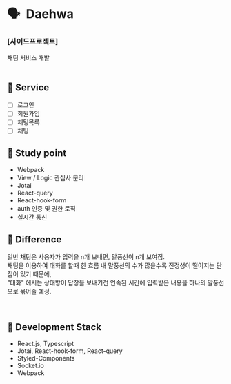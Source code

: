 # 🗣 &nbsp;Daehwa

### [사이드프로젝트]

채팅 서비스 개발
<br/>
<br/>

## 📄 Service

- [ ] 로그인
- [ ] 회원가입
- [ ] 채팅목록
- [ ] 채팅
      <br/>

## 📝 Study point

- Webpack
- View / Logic 관심사 분리
- Jotai
- React-query
- React-hook-form
- auth 인증 및 권한 로직
- 실시간 통신
  <br/>

## 🤔 Difference

일반 채팅은 사용자가 입력을 n개 보내면, 말풍선이 n개 보여짐.<br/>
채팅을 이용하여 대화를 할때 한 흐름 내 말풍선의 수가 많을수록 진정성이 떨어지는 단점이 있기 때문에,<br/>
"대화" 에서는 상대방이 답장을 보내기전 연속된 시간에 입력받은 내용을 하나의 말풍선으로 묶어줄 예정.

<br/>

## 🔧 Development Stack

- React.js, Typescript
- Jotai, React-hook-form, React-query
- Styled-Components
- Socket.io
- Webpack
